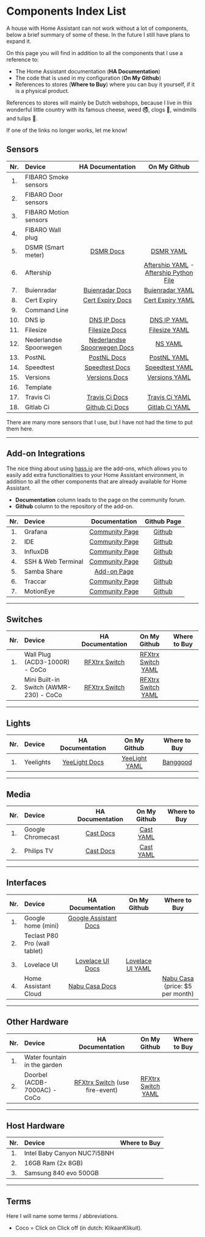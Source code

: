 # Components Index List

A house with Home Assistant can not work without a lot of components, below a brief summary of some of these. In the future I still have plans to expand it.

On this page you will find in addition to all the components that I use a reference to:

- The Home Assistant documentation (**HA Documentation**)
- The code that is used in my configuration (**On My Github**)
- References to stores (**Where to Buy**) where you can buy it yourself, if it is a physical product.

References to stores will mainly be Dutch webshops, because I live in this wonderful little country with its famous cheese, weed :no_smoking:, clogs :shoe:, windmills and tulips :tulip:.

If one of the links no longer works, let me know!

## Sensors

|Nr.|Device|HA Documentation|On My Github|
|:---:|:---|:---:|:---:|
|1.|FIBARO Smoke sensors|
|2.|FIBARO Door sensors|
|3.|FIBARO Motion sensors|
|4.|FIBARO Wall plug|
|5.|DSMR (Smart meter)|[DSMR Docs][dsmr-docs]|[DSMR YAML][dsmr-github]|
|6.|Aftership||[Aftership YAML][aftership-yaml] - [Aftership Python File][aftership-python]|
|7.|Buienradar|[Buienradar Docs][buienradar-docs]|[Buienradar YAML][buienradar-github]|
|8.|Cert Expiry|[Cert Expiry Docs][cert-expiry-docs]|[Cert Expiry YAML][cert-expiry-github]|
|9.|Command Line|
|10.|DNS ip|[DNS IP Docs][dns-ip-docs]|[DNS IP YAML][dnsip-github]|
|11.|Filesize|[Filesize Docs][filesize-docs]|[Filesize YAML][filesize-github]|
|12.|Nederlandse Spoorwegen|[Nederlandse Spoorwegen Docs][ns-docs]|[NS YAML][ns-github]|
|13.|PostNL|[PostNL Docs][postnl-docs]|[PostNL YAML][postnl-github]|
|14.|Speedtest|[Speedtest Docs][speedtest-docs]|[Speedtest YAML][speedtest-github]|
|15.|Versions|[Versions Docs][versions-docs]|[Versions YAML][versions-github]|
|16.|Template|
|17.|Travis Ci|[Travis Ci Docs][travis-ci-docs]|[Travis Ci YAML][travis-github]|
|18.|Gitlab Ci|[Github Ci Docs][github-ci-docs]|[Gitlab Ci YAML][gitlab-github]|

There are many more sensors that I use, but I have not had the time to put them here.

---

## Add-on Integrations

The nice thing about using [hass.io][hassio] are the add-ons, which allows you to easily add extra functionalities to your Home Assistant environment, in addition to all the other components that are already available for Home Assistant.

- **Documentation** column leads to the page on the community forum.
- **Github** column to the repository of the add-on.

|Nr.|Device|Documentation|Github Page|
|:---:|:---|:---:|:---:|
|1.|Grafana|[Community Page][grafana-community]|[Github][grafana-github]
|2.|IDE|[Community Page][ide-community]|[Github][ide-github]
|3.|InfluxDB|[Community Page][influxdb-community]|[Github][influxdb-github]
|4.|SSH & Web Terminal|[Community Page][ssh-web-terminal-community]|[Github][ssh-web-terminal-github]
|5.|Samba Share|[Add-on Page][samba-share-homeassistant]
|6.|Traccar|[Community Page][traccar-community]|[Github][traccar-github]
|7.|MotionEye|[Community Page][motioneye-community]|[Github][motioneye-github]

---

## Switches

|Nr.|Device|HA Documentation|On My Github|Where to Buy|
|:---:|:---|:---:|:---:|:---:|
|1.|Wall Plug (ACD3-1000R) - CoCo |[RFXtrx Switch][rfxtrx-switch-docs]|[RFXtrx Switch YAML][rfxtrx-switch-github]|
|2.|Mini Built-in Switch (AWMR-230) - CoCo |[RFXtrx Switch][rfxtrx-switch-docs]|[RFXtrx Switch YAML][rfxtrx-switch-github]|

---

## Lights

|Nr.|Device|HA Documentation|On My Github|Where to Buy|
|:---:|:---|:---:|:---:|:---:|
|1.|Yeelights|[YeeLight Docs][yeelight-wifi-bulb-docs]|[YeeLight YAML][yeelight-github]|[Banggood][yeelight-banggood]|

---

## Media

|Nr.|Device|HA Documentation|On My Github|Where to Buy|
|:---:|:---|:---:|:---:|:---:|
|1.|Google Chromecast|[Cast Docs][cast-docs]|[Cast YAML][cast-github]|
|2.|Philips TV|[Cast Docs][cast-docs]|[Cast YAML][cast-github]|

---

## Interfaces

|Nr.|Device|HA Documentation|On My Github|Where to Buy|
|:---:|:---|:---:|:---:|:---:|
|1.|Google home (mini)|[Google Assistant Docs][google-assistant-docs]|
|2.|Teclast P80 Pro (wall tablet)|
|3.|Lovelace UI|[Lovelace UI Docs][lovelace-ui-docs]|[Lovelace UI YAML][lovelace-ui-github]|
|4.|Home Assistant Cloud|[Nabu Casa Docs][nabu-casa-docs]||[Nabu Casa][nabu-casa-buy] (price: $5 per month)

---

## Other Hardware

|Nr.|Device|HA Documentation|On My Github|Where to Buy|
|:---:|:---|:---:|:---:|:---:|
|1.|Water fountain in the garden|
|2.| Doorbel (ACDB-7000AC) - CoCo |[RFXtrx Switch][rfxtrx-switch-docs] (use fire-event)|[RFXtrx Switch YAML][rfxtrx-switch-github]|

---

## Host Hardware

|Nr.|Device|Where to Buy|
|:---:|:---|:---:|
|1.|Intel Baby Canyon NUC7i5BNH|
|2.|16GB Ram (2x 8GB)|
|3.|Samsung 840 evo 500GB|

---

## Terms

Here I will name some terms / abbreviations.

- Coco = Click on Click off (in dutch: KlikaanKlikuit).

[rfxtrx-switch-docs]: https://www.home-assistant.io/components/switch.rfxtrx/
[yeelight-wifi-bulb-docs]: https://www.home-assistant.io/components/light.yeelight/
[cast-docs]: https://www.home-assistant.io/components/cast/
[dsmr-docs]: https://www.home-assistant.io/components/sensor.dsmr/
[google-assistant-docs]: https://www.home-assistant.io/components/google_assistant/
[lovelace-ui-docs]: https://www.home-assistant.io/lovelace/
[nabu-casa-docs]: https://www.home-assistant.io/components/cloud/
[buienradar-docs]: https://www.home-assistant.io/components/sensor.buienradar/
[filesize-docs]: https://www.home-assistant.io/components/sensor.filesize/
[ns-docs]: https://www.home-assistant.io/components/sensor.nederlandse_spoorwegen/
[postnl-docs]: https://www.home-assistant.io/components/sensor.postnl/
[speedtest-docs]: https://www.home-assistant.io/components/sensor.speedtest/
[travis-ci-docs]: https://www.home-assistant.io/components/sensor.travisci/
[github-ci-docs]: https://www.home-assistant.io/components/sensor.gitlab_ci/
[versions-docs]:https://www.home-assistant.io/components/sensor.version/
[cert-expiry-docs]:https://www.home-assistant.io/components/sensor.cert_expiry/
[dns-ip-docs]:https://www.home-assistant.io/components/sensor.dnsip/

[grafana-community]: https://community.home-assistant.io/t/community-hass-io-add-on-grafana/54674
[ide-community]: https://community.home-assistant.io/t/community-hass-io-add-on-ide-based-on-cloud9/33810
[influxdb-community]: https://community.home-assistant.io/t/community-hass-io-add-on-influxdb/54491
[ssh-web-terminal-community]: https://community.home-assistant.io/t/community-hass-io-add-on-ssh-web-terminal/33820
[samba-share-homeassistant]: https://www.home-assistant.io/addons/samba/
[traccar-community]: https://community.home-assistant.io/t/community-hass-io-add-on-traccar/81407
[motioneye-community]: https://community.home-assistant.io/t/community-hass-io-add-on-motioneye/71826

[grafana-github]: https://github.com/hassio-addons/addon-grafana
[ide-github]: https://github.com/hassio-addons/addon-ide
[influxdb-github]: https://github.com/hassio-addons/addon-influxdb
[ssh-web-terminal-github]: https://github.com/hassio-addons/addon-ssh
[traccar-github]: https://github.com/hassio-addons/addon-traccar
[motioneye-github]: https://github.com/hassio-addons/addon-motioneye

[lovelace-ui-github]: https://github.com/klaasnicolaas/Smarthome-homeassistant-config/blob/master/ui-lovelace.yaml
[postnl-github]: https://github.com/klaasnicolaas/Smarthome-homeassistant-config/blob/master/components/sensors/postnl.yaml
[dsmr-github]: https://github.com/klaasnicolaas/Smarthome-homeassistant-config/blob/master/components/sensors/smart_meter.yaml
[aftership-yaml]: https://github.com/klaasnicolaas/Smarthome-homeassistant-config/blob/master/components/sensors/aftership.yaml
[aftership-python]: https://github.com/klaasnicolaas/Smarthome-homeassistant-config/blob/master/custom_components/sensor/aftership.py
[rfxtrx-switch-github]: https://github.com/klaasnicolaas/Smarthome-homeassistant-config/blob/master/components/switches/rfxtrx_switch.yaml
[yeelight-github]: https://github.com/klaasnicolaas/Smarthome-homeassistant-config/blob/master/components/lights/yeelight.yaml
[versions-github]:https://github.com/klaasnicolaas/Smarthome-homeassistant-config/blob/master/components/sensors/versions.yaml
[speedtest-github]:https://github.com/klaasnicolaas/Smarthome-homeassistant-config/blob/master/components/packages/speedtest.yaml
[buienradar-github]: https://github.com/klaasnicolaas/Smarthome-homeassistant-config/blob/master/components/packages/buienradar.yaml
[cast-github]: https://github.com/klaasnicolaas/Smarthome-homeassistant-config/blob/master/components/packages/cast.yaml
[filesize-github]: https://github.com/klaasnicolaas/Smarthome-homeassistant-config/blob/master/components/packages/system.yaml#L239
[dnsip-github]: https://github.com/klaasnicolaas/Smarthome-homeassistant-config/blob/master/components/packages/system.yaml#L245
[cert-expiry-github]: https://github.com/klaasnicolaas/Smarthome-homeassistant-config/blob/master/components/packages/system.yaml#L247
[ns-github]: https://github.com/klaasnicolaas/Smarthome-homeassistant-config/blob/master/components/sensors/ns.yaml
[travis-github]: https://github.com/klaasnicolaas/Smarthome-homeassistant-config/blob/master/components/packages/system.yaml#L269
[gitlab-github]: https://github.com/klaasnicolaas/Smarthome-homeassistant-config/blob/master/components/sensors/gitlab_ci.yaml

[nabu-casa-buy]: https://www.nabucasa.com/
[hassio]: https://www.home-assistant.io/hassio/
[yeelight-banggood]:https://www.banggood.com/search/yeelight.html
